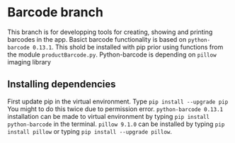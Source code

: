 # Barcode branch

This branch is for developping tools for creating, showing and printing barcodes in the app. Basict barcode functionality is based on `python-barcode 0.13.1`. This shold be installed with pip prior using functions from the module `productBarcode.py`. Python-barcode is depending on `pillow` imaging library 

## Installing dependencies

First update pip in the virtual environment. Type `pip install --upgrade pip` You might to do this twice due to permission error.
`python-barcode 0.13.1` installation can be made to virtual environment by typing `pip install python-barcode` in the terminal. `pillow 9.1.0` can be installed by typing `pip install pillow` or typing `pip install --upgrade pillow`.

